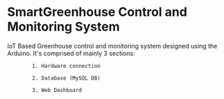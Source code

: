 # SmartGreenhouse Control and Monitoring System

IoT Based Greenhouse control and monitoring system designed using the Arduino. It's comprised of mainly 3 sections:

            1. Hardware connection
            
            2. Database (MySQL DB)
            
            3. Web Dashboard
